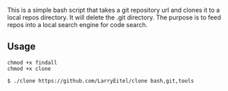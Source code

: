 This is a simple bash script that takes a git repository url and clones it to a local repos directory. It will delete the .git directory. The purpose is to feed repos into a local search engine for code search.

## Usage

```
chmod +x findall
chmod +x clone

$ ./clone https://github.com/LarryEitel/clone bash,git,tools
```
